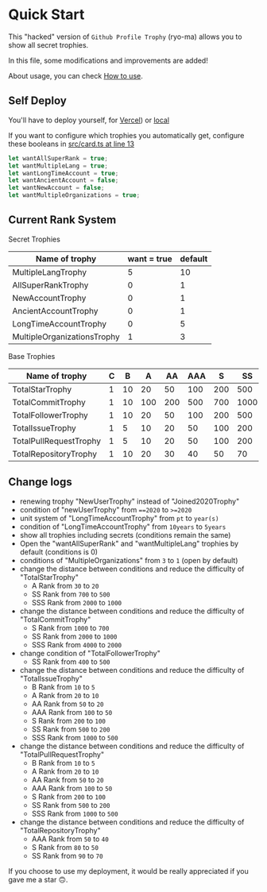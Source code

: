 # Quick Start

This "hacked" version of `Github Profile Trophy` (ryo-ma) allows you to show all secret trophies.

In this file, some modifications and improvements are added!

About usage, you can check [How to use](/USAGE.md).

## Self Deploy

You'll have to deploy yourself, for [Vercel](/VercelDeployGuide.md)) or [local](/LocalDeployGuide.md)

If you want to configure which trophies you automatically get, configure these booleans in [src/card.ts at line 13](/src/trophy.ts#L13)

```ts
let wantAllSuperRank = true;
let wantMultipleLang = true;
let wantLongTimeAccount = true;
let wantAncientAccount = false;
let wantNewAccount = false;
let wantMultipleOrganizations = true;
```

## Current Rank System

Secret Trophies

| Name of trophy | want = true | default |
| --- | --- | --- |
| MultipleLangTrophy | 5 | 10 |
| AllSuperRankTrophy | 0 | 1 |
| NewAccountTrophy | 0 | 1 |
| AncientAccountTrophy | 0 | 1 |
| LongTimeAccountTrophy | 0 | 5 |
| MultipleOrganizationsTrophy | 1 | 3 |

Base Trophies

| Name of trophy | C | B | A | AA | AAA | S | SS | SSS |
| --- | --- | --- | --- | --- | --- | --- | --- | --- |
| TotalStarTrophy | 1 | 10 | 20 | 50 | 100 | 200 | 500 | 1000 |
| TotalCommitTrophy | 1 | 10 | 100 | 200 | 500 | 700 | 1000 | 2000 |
| TotalFollowerTrophy | 1 | 10 | 20 | 50 | 100 | 200 | 500 | 1000 |
| TotalIssueTrophy | 1 | 5 | 10 | 20 | 50 | 100 | 200 | 500 |
| TotalPullRequestTrophy | 1 | 5 | 10 | 20 | 50 | 100 | 200 | 500 |
| TotalRepositoryTrophy | 1 | 10 | 20 | 30 | 40 | 50 | 70 | 100 |

## Change logs

- renewing trophy "NewUserTrophy" instead of "Joined2020Trophy"
- condition of "newUserTrophy" from `==2020` to `>=2020`
- unit system of "LongTimeAccountTrophy" from `pt` to `year(s)`
- condition of "LongTimeAccountTrophy" from `10years` to `5years`
- show all trophies including secrets (conditions remain the same)
- Open the "wantAllSuperRank" and "wantMultipleLang" trophies by default (conditions is 0)
- conditions of "MultipleOrganizations" from `3` to `1` (open by default)
- change the distance between conditions and reduce the difficulty of "TotalStarTrophy"
  - A Rank from `30` to `20`
  - SS Rank from `700` to `500`
  - SSS Rank from `2000` to `1000`
- change the distance between conditions and reduce the difficulty of "TotalCommitTrophy"
  - S Rank from `1000` to `700`
  - SS Rank from `2000` to `1000`
  - SSS Rank from `4000` to `2000`
- change condition of "TotalFollowerTrophy"
  - SS Rank from `400` to `500`
- change the distance between conditions and reduce the difficulty of "TotalIssueTrophy"
  - B Rank from `10` to `5`
  - A Rank from `20` to `10`
  - AA Rank from `50` to `20`
  - AAA Rank from `100` to `50`
  - S Rank from `200` to `100`
  - SS Rank from `500` to `200`
  - SSS Rank from `1000` to `500`
- change the distance between conditions and reduce the difficulty of "TotalPullRequestTrophy"
  - B Rank from `10` to `5`
  - A Rank from `20` to `10`
  - AA Rank from `50` to `20`
  - AAA Rank from `100` to `50`
  - S Rank from `200` to `100`
  - SS Rank from `500` to `200`
  - SSS Rank from `1000` to `500`
- change the distance between conditions and reduce the difficulty of "TotalRepositoryTrophy"
  - AAA Rank from `50` to `40`
  - S Rank from `80` to `50`
  - SS Rank from `90` to `70`

If you choose to use my deployment, it would be really appreciated if you gave me a star 🙃.
